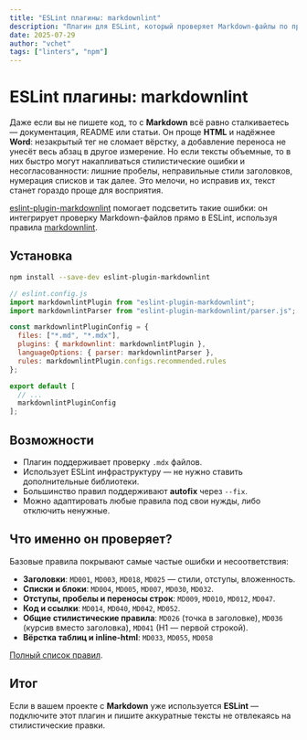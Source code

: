 ```yaml
---
title: "ESLint плагины: markdownlint"
description: "Плагин для ESLint, который проверяет Markdown-файлы по правилам markdownlint. Удобен при работе с документацией, README и статьями. Поддерживает конфигурацию, свои правила и autofix."
date: 2025-07-29
author: "vchet"
tags: ["linters", "npm"]
---
```


# ESLint плагины: markdownlint

Даже если вы не пишете код, то с **Markdown** всё равно сталкиваетесь — документация, README или статьи. Он проще **HTML** и надёжнее **Word**: незакрытый тег не сломает вёрстку, а добавление переноса не унесёт весь абзац в другое измерение. Но если тексты объемные, то в них быстро могут накапливаться стилистические ошибки и несогласованности: лишние пробелы, неправильные стили заголовков, нумерация списков и так далее. Это мелочи, но исправив их, текст станет гораздо проще для восприятия.

[eslint-plugin-markdownlint](https://www.npmjs.com/package/eslint-plugin-markdownlint) помогает подсветить такие ошибки: он интегрирует проверку Markdown-файлов прямо в ESLint, используя правила [markdownlint](https://github.com/DavidAnson/markdownlint).

## Установка

```bash
npm install --save-dev eslint-plugin-markdownlint
```

```js
// eslint.config.js
import markdownlintPlugin from "eslint-plugin-markdownlint";
import markdownlintParser from "eslint-plugin-markdownlint/parser.js";

const markdownlintPluginConfig = {
  files: ["*.md", "*.mdx"],
  plugins: { markdownlint: markdownlintPlugin },
  languageOptions: { parser: markdownlintParser },
  rules: markdownlintPlugin.configs.recommended.rules
};

export default [
  // ...
  markdownlintPluginConfig
];
```

## Возможности

- Плагин поддерживает проверку `.mdx` файлов.
- Использует ESLint инфраструктуру — не нужно ставить дополнительные библиотеки.
- Большинство правил поддерживают **autofix** через `--fix`.
- Можно адаптировать любые правила под свои нужды, либо отключить ненужные.

## Что именно он проверяет?

Базовые правила покрывают самые частые ошибки и несоответствия:

- **Заголовки**: `MD001`, `MD003`, `MD018`, `MD025` — стили, отступы, вложенность.
- **Списки и блоки**: `MD004`, `MD005`, `MD007`, `MD030`, `MD032`.
- **Отступы, пробелы и переносы строк**: `MD009`, `MD010`, `MD012`, `MD047`.
- **Код и ссылки**: `MD014`, `MD040`, `MD042`, `MD052`.
- **Общие стилистические правила**: `MD026` (точка в заголовке), `MD036` (курсив вместо заголовка), `MD041` (H1 — первой строкой).
- **Вёрстка таблиц и inline-html**: `MD033`, `MD055`, `MD058`

[Полный список правил](https://github.com/DavidAnson/markdownlint/blob/main/doc/Rules.md).

## Итог

Если в вашем проекте с **Markdown** уже используется **ESLint** — подключите этот плагин и пишите аккуратные тексты не отвлекаясь на стилистические правки.
